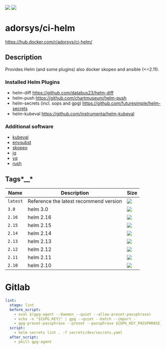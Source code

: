 [![](https://img.shields.io/docker/pulls/adorsys/ci-helm.svg?logo=docker)](https://hub.docker.com/r/adorsys/ci-helm/)
[![](https://img.shields.io/docker/stars/adorsys/ci-helm.svg?logo=docker)](https://hub.docker.com/r/adorsys/ci-helm/)

# adorsys/ci-helm

https://hub.docker.com/r/adorsys/ci-helm/

## Description

Provides Helm (and some plugins) also docker skopeo and ansible (<=2.11).

### Installed Helm Plugins

* helm-diff
  https://github.com/databus23/helm-diff
* helm-push
  https://github.com/chartmuseum/helm-push
* helm-secrets (incl. sops and gpg)
  https://github.com/futuresimple/helm-secrets
* helm-kubeval
  https://github.com/instrumenta/helm-kubeval

### Additional software

* [kubeval](https://github.com/instrumenta/kubeval)
* [envsubst](https://www.gnu.org/software/gettext/manual/html_node/envsubst-Invocation.html)
* [skopeo](https://github.com/containers/skopeo)
* [jq](https://stedolan.github.io/jq/)
* [yq](https://yq.readthedocs.io/en/latest/)
* [rush](https://github.com/shenwei356/rush)

## Tags*__*

| Name | Description | Size |
| ---- | ----------- | ---- |
| `latest` | Reference the latest recommend version | [![](https://images.microbadger.com/badges/image/adorsys/ci-helm.svg)](https://microbadger.com/images/adorsys/ci-helm) |
| `3.0` | helm 3.0 | [![](https://images.microbadger.com/badges/image/adorsys/ci-helm:3.0.svg)](https://microbadger.com/images/adorsys/ci-helm:3.0) |
| `2.16` | helm 2.16 | [![](https://images.microbadger.com/badges/image/adorsys/ci-helm:2.16.svg)](https://microbadger.com/images/adorsys/ci-helm:2.16) |
| `2.15` | helm 2.15 | [![](https://images.microbadger.com/badges/image/adorsys/ci-helm:2.15.svg)](https://microbadger.com/images/adorsys/ci-helm:2.15) |
| `2.14` | helm 2.14 | [![](https://images.microbadger.com/badges/image/adorsys/ci-helm:2.14.svg)](https://microbadger.com/images/adorsys/ci-helm:2.14) |
| `2.13` | helm 2.13 | [![](https://images.microbadger.com/badges/image/adorsys/ci-helm:2.13.svg)](https://microbadger.com/images/adorsys/ci-helm:2.13) |
| `2.12` | helm 2.12 | [![](https://images.microbadger.com/badges/image/adorsys/ci-helm:2.12.svg)](https://microbadger.com/images/adorsys/ci-helm:2.12) |
| `2.11` | helm 2.11 | [![](https://images.microbadger.com/badges/image/adorsys/ci-helm:2.11.svg)](https://microbadger.com/images/adorsys/ci-helm:2.11) |
| `2.10` | helm 2.10 | [![](https://images.microbadger.com/badges/image/adorsys/ci-helm:2.10.svg)](https://microbadger.com/images/adorsys/ci-helm:2.10) |

# Gitlab

```yaml
lint:
  stage: lint
  before_script:
    - eval $(gpg-agent --daemon --quiet --allow-preset-passphrase)
    - echo -n "${GPG_KEY}" | gpg --quiet --batch --import -
    - gpg-preset-passphrase --preset --passphrase ${GPG_KEY_PASSPHRASE} $(gpg-keyid <(echo -n "${GPG_KEY}"))
  script:
    - helm secrets lint . -f secrets/dev/secrets.yaml
  after_script:
    - pkill gpg-agent
```
